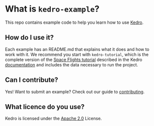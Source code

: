 # What is `kedro-example`?

This repo contains example code to help you learn how to use [Kedro](https://github.com/quantumblacklabs/kedro).


## How do I use it?

Each example has an README.md that explains what it does and how to work with it. We recommend you start with `kedro-tutorial`, which is the complete version of the [Space Flights tutorial](https://kedro.readthedocs.io/docs/build/html/03_tutorial/02_tutorial_template.html) described in the Kedro [documentation](https://kedro.readthedocs.io) and includes the data necessary to run the project.


## Can I contribute?

Yes! Want to submit an example? Check out our guide to [contributing](https://github.com/quantumblacklabs/kedro/blob/master/CONTRIBUTING.md).

## What licence do you use?

Kedro is licensed under the [Apache 2.0](https://github.com/quantumblacklabs/kedro-example/blob/master/LICENSE.md) License.
